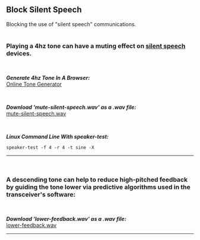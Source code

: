 

## Block Silent Speech
Blocking the use of "silent speech" communications.
<br>
<br>

### Playing a 4hz tone can have a muting effect on [silent speech](https://en.wikipedia.org/wiki/Subvocal_recognition) devices.

<br>

***Generate 4hz Tone In A Browser:***
<br>
[Online Tone Generator](https://szynalski.com/tone#4,v0.5)

<br>

***Download 'mute-silent-speech.wav' as a .wav file:***
<br>
[mute-silent-speech.wav](https://github.com/amritabithi/Block-Silent-Speech/blob/main/mute-silent-speech.wav)

<br>

***Linux Command Line With speaker-test:***
<br>
```
speaker-test -f 4 -r 4 -t sine -X
```
<hr>
<br>

### A descending tone can help to reduce high-pitched feedback by guiding the tone lower via predictive algorithms used in the transceiver's software:
<br>

***Download 'lower-feedback.wav' as a .wav file:***
<br>
[lower-feedback.wav](https://github.com/amritabithi/Block-Silent-Speech/blob/main/lower-feedback.wav)
<hr>
<br>
